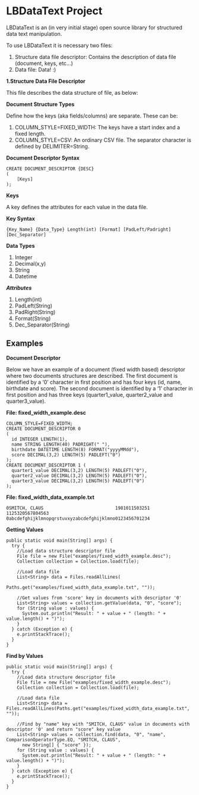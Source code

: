 # LBDataText Project
LBDataText is an (in very initial stage) open source library for structured data text manipulation.

To use LBDataText it is necessary two files:
1. Structure data file descriptor: Contains the description of data file (document, keys, etc...)
2. Data file: Data! :)

**1.Structure Data File Descriptor**

This file describes the data structure of file, as below:

**Document Structure Types**

Define how the keys (aka fields/columns) are separate. These can be:
1. COLUMN_STYLE=FIXED_WIDTH: The keys have a start index and a fixed length.
2. COLUMN_STYLE=CSV: An ordinary CSV file. The separator character is defined by DELIMITER=String.

**Document Descriptor Syntax**
```
CREATE DOCUMENT_DESCRIPTOR {DESC}
(
    [Keys]
);
```

**Keys**

A key defines the attributes for each value in the data file.

**Key Syntax**
```
{Key_Name} {Data_Type} Length(int) [Format] [PadLeft/Padright] [Dec_Separator]
```

**Data Types**
1. Integer
2. Decimal(x,y)
3. String
4. Datetime

***Attributes***
1. Length(int)
2. PadLeft(String)
3. PadRight(String)
4. Format(String)
5. Dec_Separator(String)

## Examples
**Document Descriptor**

Below we have an example of a document (fixed width based) descriptor where two documents structures are described. The first document is identified by a ‘0’ character in first position and has four keys (id, name, birthdate and score). The second document is identified by a ‘1’ character in first position and has three keys (quarter1_value, quarter2_value and quarter3_value).

**File: fixed_width_example.desc**
```
COLUMN_STYLE=FIXED_WIDTH;
CREATE DOCUMENT_DESCRIPTOR 0
(
  id INTEGER LENGTH(1),
  name STRING LENGTH(40) PADRIGHT(" "),
  birthdate DATETIME LENGTH(8) FORMAT("yyyyMMdd"),
  score DECIMAL(3,2) LENGTH(5) PADLEFT("0")
);
CREATE DOCUMENT_DESCRIPTOR 1 (
  quarter1_value DECIMAL(3,2) LENGTH(5) PADLEFT("0"),
  quarter2_value DECIMAL(3,2) LENGTH(5) PADLEFT("0"),
  quarter3_value DECIMAL(3,2) LENGTH(5) PADLEFT("0")
);
```
**File: fixed_width_data_example.txt**
```
0SMITCH, CLAUS                           1981011503251
1125320567804563
0abcdefghijklmnopqrstuvxyzabcdefghijklmno0123456701234
```
**Getting Values**
```
public static void main(String[] args) {
  try {
    //Load data structure descriptor file
    File file = new File("examples/fixed_width_example.desc");
    Collection collection = Collection.load(file);
        
    //Load data file
    List<String> data = Files.readAllLines(
                          Paths.get("examples/fixed_width_data_example.txt", ""));
            
    //Get values from 'score' key in documents with descriptor '0'
    List<String> values = collection.getValue(data, "0", "score");
    for (String value : values) {
      System.out.println("Result: " + value + " (length: " + value.length() + ")");
    }
  } catch (Exception e) {
    e.printStackTrace();
  }    
}
```
**Find by Values**
```
public static void main(String[] args) {
  try {
    //Load data structure descriptor file
    File file = new File("examples/fixed_width_example.desc");
    Collection collection = Collection.load(file);

    //Load data file
    List<String> data = Files.readAllLines(Paths.get("examples/fixed_width_data_example.txt", ""));
    
    //Find by "name" key with "SMITCH, CLAUS" value in documents with descriptor '0' and return "score" key value
    List<String> values = collection.find(data, "0", "name", ComparisonOperatorType.EQ, "SMITCH, CLAUS",
      new String[] { "score" });
    for (String value : values) {
      System.out.println("Result: " + value + " (length: " + value.length() + ")");
    }
  } catch (Exception e) {
    e.printStackTrace();
  }
}
```
